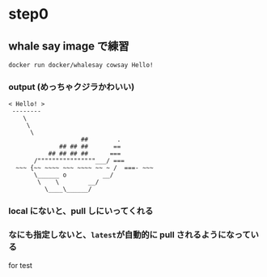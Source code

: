 # step0

## whale say image で練習

`docker run docker/whalesay cowsay Hello!`

### output (めっちゃクジラかわいい)

```
< Hello! >
 --------
    \
     \
      \
                    ##        .
              ## ## ##       ==
           ## ## ## ##      ===
       /""""""""""""""""___/ ===
  ~~~ {~~ ~~~~ ~~~ ~~~~ ~~ ~ /  ===- ~~~
       \______ o          __/
        \    \        __/
          \____\______/
```

### local にないと、pull しにいってくれる

### なにも指定しないと、`latest`が自動的に pull されるようになっている

for test
